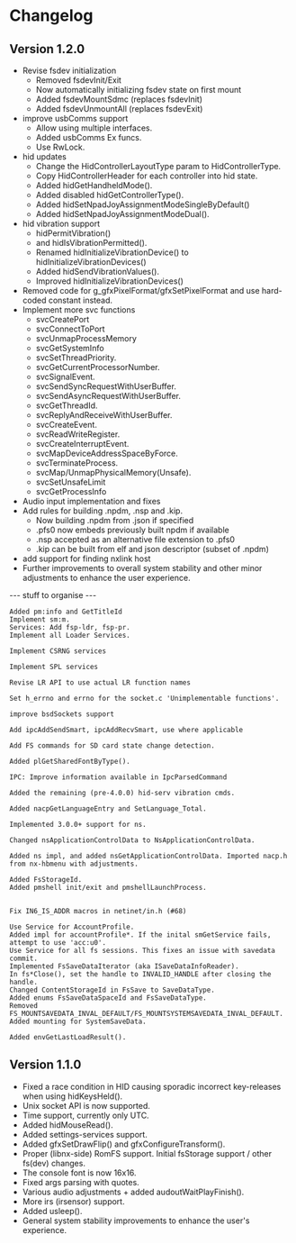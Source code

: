 # Changelog

## Version 1.2.0
* Revise fsdev initialization
  * Removed fsdevInit/Exit
  * Now automatically initializing fsdev state on first mount
  * Added fsdevMountSdmc (replaces fsdevInit)
  * Added fsdevUnmountAll (replaces fsdevExit)
* improve usbComms support
  * Allow using multiple interfaces.
  * Added usbComms Ex funcs.
  * Use RwLock.
* hid updates
  * Change the HidControllerLayoutType param to HidControllerType.
  * Copy HidControllerHeader for each controller into hid state.
  * Added hidGetHandheldMode().
  * Added disabled hidGetControllerType().
  * Added hidSetNpadJoyAssignmentModeSingleByDefault()
  * Added hidSetNpadJoyAssignmentModeDual().
* hid vibration support
  * hidPermitVibration()
  * and hidIsVibrationPermitted().
  * Renamed hidInitializeVibrationDevice() to hidInitializeVibrationDevices()
  * Added hidSendVibrationValues().
  * Improved hidInitializeVibrationDevices()
* Removed code for g_gfxPixelFormat/gfxSetPixelFormat and use hard-coded constant instead.
* Implement more svc functions
  * svcCreatePort
  * svcConnectToPort
  * svcUnmapProcessMemory
  * svcGetSystemInfo
  * svcSetThreadPriority.
  * svcGetCurrentProcessorNumber.
  * svcSignalEvent.
  * svcSendSyncRequestWithUserBuffer.
  * svcSendAsyncRequestWithUserBuffer.
  * svcGetThreadId.
  * svcReplyAndReceiveWithUserBuffer.
  * svcCreateEvent.
  * svcReadWriteRegister.
  * svcCreateInterruptEvent.
  * svcMapDeviceAddressSpaceByForce.
  * svcTerminateProcess.
  * svcMap/UnmapPhysicalMemory(Unsafe).
  * svcSetUnsafeLimit
  * svcGetProcessInfo
* Audio input implementation and fixes
* Add rules for building .npdm, .nsp and .kip.
  - Now building .npdm from .json if specified
  - .pfs0 now embeds previously built npdm if available
  - .nsp accepted as an alternative file extension to .pfs0
  - .kip can be built from elf and json descriptor (subset of .npdm)
* add support for finding nxlink host
* Further improvements to overall system stability and other minor adjustments to enhance the user experience.

--- stuff to organise ---

    Added pm:info and GetTitleId
    Implement sm:m.
    Services: Add fsp-ldr, fsp-pr.
    Implement all Loader Services.

    Implement CSRNG services

    Implement SPL services

    Revise LR API to use actual LR function names

    Set h_errno and errno for the socket.c 'Unimplementable functions'.

    improve bsdSockets support

    Add ipcAddSendSmart, ipcAddRecvSmart, use where applicable

    Add FS commands for SD card state change detection.

    Added plGetSharedFontByType().

    IPC: Improve information available in IpcParsedCommand

    Added the remaining (pre-4.0.0) hid-serv vibration cmds.

    Added nacpGetLanguageEntry and SetLanguage_Total.

    Implemented 3.0.0+ support for ns.

    Changed nsApplicationControlData to NsApplicationControlData.

    Added ns impl, and added nsGetApplicationControlData. Imported nacp.h from nx-hbmenu with adjustments.

    Added FsStorageId.
    Added pmshell init/exit and pmshellLaunchProcess.

  
    Fix IN6_IS_ADDR macros in netinet/in.h (#68)

    Use Service for AccountProfile.
    Added impl for accountProfile*. If the inital smGetService fails, attempt to use 'acc:u0'.
    Use Service for all fs sessions. This fixes an issue with savedata commit.
    Implemented FsSaveDataIterator (aka ISaveDataInfoReader).
    In fs*Close(), set the handle to INVALID_HANDLE after closing the handle.
    Changed ContentStorageId in FsSave to SaveDataType.
    Added enums FsSaveDataSpaceId and FsSaveDataType.
    Removed FS_MOUNTSAVEDATA_INVAL_DEFAULT/FS_MOUNTSYSTEMSAVEDATA_INVAL_DEFAULT.
    Added mounting for SystemSaveData.
 
    Added envGetLastLoadResult().
 
## Version 1.1.0

* Fixed a race condition in HID causing sporadic incorrect key-releases when using hidKeysHeld().
* Unix socket API is now supported.
* Time support, currently only UTC.
* Added hidMouseRead().
* Added settings-services support.
* Added gfxSetDrawFlip() and gfxConfigureTransform().
* Proper (libnx-side) RomFS support. Initial fsStorage support / other fs(dev) changes.
* The console font is now 16x16.
* Fixed args parsing with quotes.
* Various audio adjustments + added audoutWaitPlayFinish().
* More irs (irsensor) support.
* Added usleep().
* General system stability improvements to enhance the user's experience.
